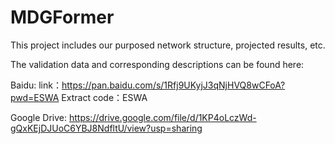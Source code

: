 # MDGFormer
This project includes our purposed network structure, projected results, etc.

The validation data and corresponding descriptions can be found here:

Baidu:
link：https://pan.baidu.com/s/1Rfj9UKyjJ3qNjHVQ8wCFoA?pwd=ESWA 
Extract code：ESWA

Google Drive:
https://drive.google.com/file/d/1KP4oLczWd-gQxKEjDJUoC6YBJ8NdfltU/view?usp=sharing
